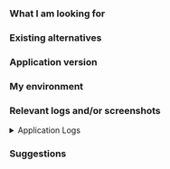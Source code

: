 <!-- The clearer your language, the quicker your recommendation will be addressed.
Don't assume people will understand: be explicit about everything. -->

### What I am looking for

<!-- Describe what you wish the app could do for you. -->

### Existing alternatives

<!-- What alternatives are available today, in the absence of this feature.
In what way are these alternatives lacking in comparison to your feature request? -->

### Application version

<!-- Find the build version from the gear icon on the login screen. -->

### My environment

<!-- Describe your device model, OS version and any relevant details
such as network connectivity, language, etc. -->

### Relevant logs and/or screenshots

<!-- Shake your device to view application logs.
Drop screenshot files to share them. -->

<details>
<summary>Application Logs</summary>

<pre>
<!-- Paste log messages here -->
</pre>
</details>

### Suggestions

<!-- Any recommendations relevant to this bug report. -->
